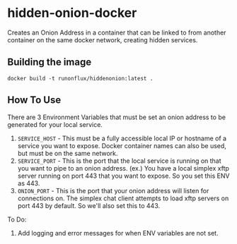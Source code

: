 # hidden-onion-docker
Creates an Onion Address in a container that can be linked to from another container on the same docker network, creating hidden services.

## Building the image

`docker build -t runonflux/hiddenonion:latest .`

## How To Use

There are 3 Environment Variables that must be set an onion address to be generated for your local service. 

1. `SERVICE_HOST` - This must be a fully accessible local IP or hostname of a service you want to expose. Docker container names can also be used, but must be on the same network. 
2. `SERVICE_PORT` - This is the port that the local service is running on that you want to pipe to an onion address. (ex.) You have a local simplex xftp server running on port 443 that you want to expose. So you set this ENV as 443.
3. `ONION_PORT` - This is the port that your onion address will listen for connections on. The simplex chat client attempts to load xftp servers on port 443 by default. So we'll also set this to 443.


To Do: 

1. Add logging and error messages for when ENV variables are not set.


